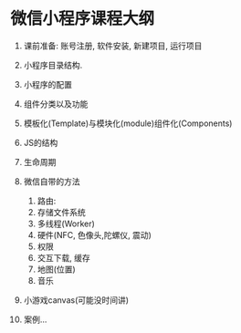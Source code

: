# 微信小程序课程大纲

1. 课前准备: 账号注册, 软件安装, 新建项目, 运行项目
2. 小程序目录结构. 

3. 小程序的配置
4. 组件分类以及功能

5. 模板化(Template)与模块化(module)组件化(Components)
6. JS的结构

7. 生命周期

8. 微信自带的方法

   1. 路由:
   2. 存储文件系统
   3. 多线程(Worker)
   4. 硬件(NFC, 色像头,陀螺仪, 震动)
   5. 权限
   6. 交互下载, 缓存
   7. 地图(位置)
   8. 音乐
9. 小游戏canvas(可能没时间讲)
10. 案例...

 